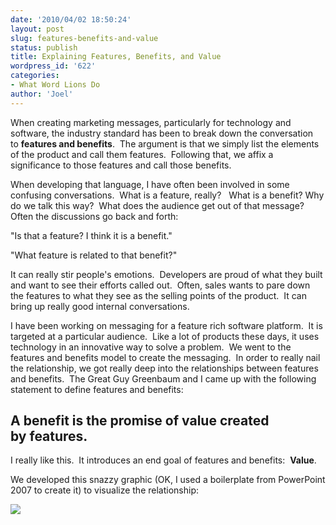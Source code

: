 ```yaml
---
date: '2010/04/02 18:50:24'
layout: post
slug: features-benefits-and-value
status: publish
title: Explaining Features, Benefits, and Value
wordpress_id: '622'
categories:
- What Word Lions Do
author: 'Joel'
---
```


When creating marketing messages, particularly for technology and software, the industry standard has been to break down the conversation to **features and benefits**.  The argument is that we simply list the elements of the product and call them features.  Following that, we affix a significance to those features and call those benefits.

When developing that language, I have often been involved in some confusing conversations.  What is a feature, really?   What is a benefit? Why do we talk this way?  What does the audience get out of that message?  Often the discussions go back and forth:

"Is that a feature? I think it is a benefit."

"What feature is related to that benefit?"

It can really stir people's emotions.  Developers are proud of what they built and want to see their efforts called out.  Often, sales wants to pare down the features to what they see as the selling points of the product.  It can bring up really good internal conversations.

I have been working on messaging for a feature rich software platform.  It is targeted at a particular audience.  Like a lot of products these days, it uses technology in an innovative way to solve a problem.  We went to the features and benefits model to create the messaging.  In order to really nail the relationship, we got really deep into the relationships between features and benefits.  The Great Guy Greenbaum and I came up with the following statement to define features and benefits:


## A benefit is the promise of value created by features.


I really like this.  It introduces an end goal of features and benefits:  **Value**.

We developed this snazzy graphic (OK, I used a boilerplate from PowerPoint 2007 to create it) to visualize the relationship:

<img src="http://wordlions.com/wp-content/uploads/2010/04/featurebenefitvalue-300x180.jpg" />
 
